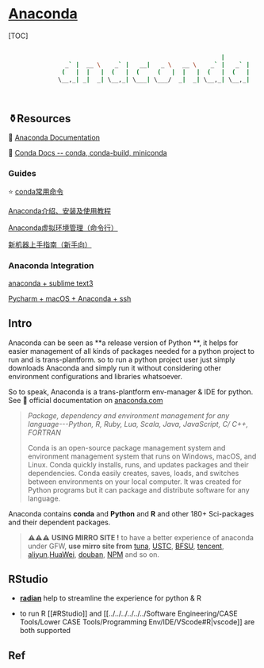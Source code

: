 # [Anaconda](https://anaconda.org/daddymir0/dashboard)

[TOC]



``` sh

                                                            |
                _` |  __ \    _` |   __|   _ \   __ \    _` |   _` |
               (   |  |   |  (   |  (     (   |  |   |  (   |  (   |
              \__,_| _|  _| \__,_| \___| \___/  _|  _| \__,_| \__,_|

          
```

## ⚱️Resources

📂 [Anaconda Documentation](https://docs.anaconda.com/anacondaorg/user-guide/)

📂 [Conda Docs -- conda, conda-build, miniconda](https://docs.conda.io/en/latest/)

### Guides

⭐️ [conda常用命令](https://blog.csdn.net/zhayushui/article/details/80433768)

[Anaconda介绍、安装及使用教程](https://www.jianshu.com/p/62f155eb6ac5) 

[Anaconda虚拟环境管理（命令行）](https://blog.csdn.net/mighty13/article/details/119791434)

[新机器上手指南（新手向）](https://taylover2016.github.io/新机器上手指南（新手向）/index.html)

### Anaconda Integration

[anaconda + sublime text3](http://damnwidget.github.io/anaconda/)

[Pycharm + macOS + Anaconda + ssh ](https://zhuanlan.zhihu.com/p/83791688)



## Intro

Anaconda can be seen as **a release version of Python **, it helps for easier management of all kinds of packages needed for a python project to run and is trans-plantform. so to run a python project user just simply downloads Anaconda and simply run it without considering other environment configurations and libraries  whatsoever. 

So to speak, Anaconda is a trans-plantform env-manager & IDE for python. See 📜 official documentation on [anaconda.com](https://docs.anaconda.com)

> *Package, dependency and environment management for any language---Python, R, Ruby, Lua, Scala, Java, JavaScript, C/ C++, FORTRAN*
>
> Conda is an open-source package management system and environment management system that runs on Windows, macOS, and Linux. Conda quickly installs, runs, and updates packages and their dependencies. Conda easily creates, saves, loads, and switches between environments on your local computer. It was created for Python programs but it can package and distribute software for any language.

Anaconda contains **conda** and **Python** and **R** and other 180+ Sci-packages and their dependent packages. 



> ⚠️⚠️⚠️ **USING MIRRO SITE !** 
> to have a better experience of anaconda under GFW, **use mirro site from** [tuna](https://mirrors.tuna.tsinghua.edu.cn), [USTC](http://mirrors.ustc.edu.cn), [BFSU](https://mirrors.bfsu.edu.cn), [tencent](https://mirrors.cloud.tencent.com), [aliyun](https://developer.aliyun.com/mirror/),[HuaWei](https://mirrors.huaweicloud.com/home), [douban](http://pypi.doubanio.com/simple/),  [NPM](https://developer.aliyun.com/special/npm/notice) and so on. 





## RStudio

+ **[radian](https://github.com/randy3k/radian)** help to streamline the experience for python & R

+ to run R [[#RStudio]] and [[../../../../../../Software Engineering/CASE Tools/Lower CASE Tools/Programming Env/IDE/VScode#R|vscode]] are both supported 






## Ref
